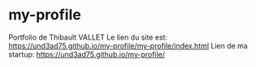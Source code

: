 # my-profile
Portfolio de Thibault VALLET
Le lien du site est: https://und3ad75.github.io/my-profile/my-profile/index.html
Lien de ma startup: https://und3ad75.github.io/my-profile/
